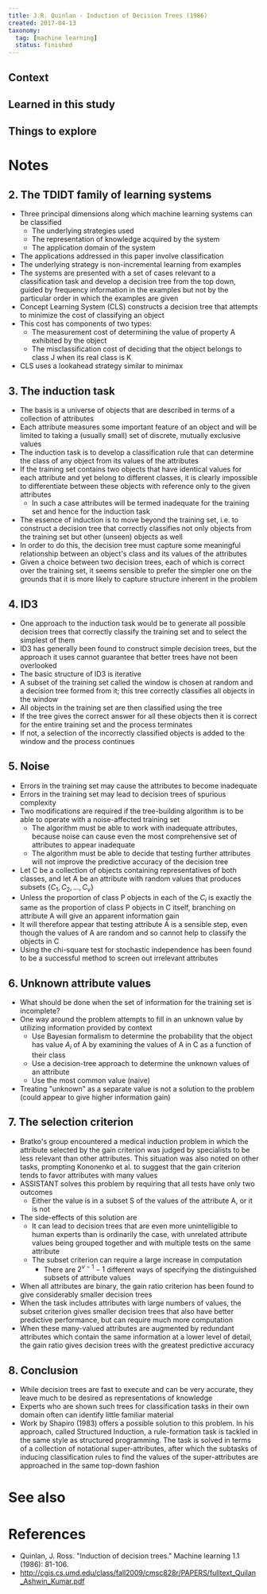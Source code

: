 ```yaml
---
title: J.R. Quinlan - Induction of Decision Trees (1986)
created: 2017-04-13
taxonomy:
  tag: [machine learning]
  status: finished
---
```


## Context

## Learned in this study

## Things to explore

# Notes
## 2. The TDIDT family of learning systems
* Three principal dimensions along which machine learning systems can be classified
	* The underlying strategies used
	* The representation of knowledge acquired by the system
	* The application domain of the system
* The applications addressed in this paper involve classification
* The underlying strategy is non-incremental learning from examples
* The systems are presented with a set of cases relevant to a classification task and develop a decision tree from the top down, guided by frequency information in the examples but not by the particular order in which the examples are given
* Concept Learning System (CLS) constructs a decision tree that attempts to minimize the cost of classifying an object
* This cost has components of two types:
	* The measurement cost of determining the value of property A exhibited by the object
	* The misclassification cost of deciding that the object belongs to class J when its real class is K
* CLS uses a lookahead strategy similar to minimax

## 3. The induction task
* The basis is a universe of objects that are described in terms of a collection of attributes
* Each attribute measures some important feature of an object and will be limited to taking a (usually small) set of discrete, mutually exclusive values
* The induction task is to develop a classification rule that can determine the class of any object from its values of the attributes
* If the training set contains two objects that have identical values for each attribute and yet belong to different classes, it is clearly impossible to differentiate between these objects with reference only to the given attributes
	* In such a case attributes will be termed inadequate for the training set and hence for the induction task
* The essence of induction is to move beyond the training set, i.e. to construct a decision tree that correctly classifies not only objects from the training set but other (unseen) objects as well
* In order to do this, the decision tree must capture some meaningful relationship between an object's class and its values of the attributes
* Given a choice between two decision trees, each of which is correct over the training set, it seems sensible to prefer the simpler one on the grounds that it is more likely to capture structure inherent in the problem

## 4. ID3
* One approach to the induction task would be to generate all possible decision trees that correctly classify the training set and to select the simplest of them
* ID3 has generally been found to construct simple decision trees, but the approach it uses cannot guarantee that better trees have not been overlooked
* The basic structure of ID3 is iterative
* A subset of the training set called the window is chosen at random and a decision tree formed from it; this tree correctly classifies all objects in the window
* All objects in the training set are then classified using the tree
* If the tree gives the correct answer for all these objects then it is correct for the entire training set and the process terminates
* If not, a selection of the incorrectly classified objects is added to the window and the process continues

## 5. Noise
* Errors in the training set may cause the attributes to become inadequate
* Errors in the training set may lead to decision trees of spurious complexity
* Two modifications are required if the tree-building algorithm is to be able to operate with a noise-affected training set
	* The algorithm must be able to work with inadequate attributes, because noise can cause even the most comprehensive set of attributes to appear inadequate
	* The algorithm must be able to decide that testing further attributes will not improve the predictive accuracy of the decision tree
* Let C be a collection of objects containing representatives of both classes, and let A be an attribute with random values that produces subsets $\{C_1, C_2, \dots, C_v\}$
* Unless the proportion of class P objects in each of the $C_i$ is exactly the same as the proportion of class P objects in C itself, branching on attribute A will give an apparent information gain
* It will therefore appear that testing attribute A is a sensible step, even though the values of A are random and so cannot help to classify the objects in C
* Using the chi-square test for stochastic independence has been found to be a successful method to screen out irrelevant attributes

## 6. Unknown attribute values
* What should be done when the set of information for the training set is incomplete?
* One way around the problem attempts to fill in an unknown value by utilizing information provided by context
	* Use Bayesian formalism to determine the probability that the object has value $A_i$ of A by examining the values of A in C as a function of their class
	* Use a decision-tree approach to determine the unknown values of an attribute
	* Use the most common value (naive)
* Treating "unknown" as a separate value is not a solution to the problem (could appear to give higher information gain)

## 7. The selection criterion
* Bratko's group encountered a medical induction problem in which the attribute selected by the gain criterion was judged by specialists to be less relevant than other attributes. This situation was also noted on other tasks, prompting Kononenko et al. to suggest that the gain criterion tends to favor attributes with many values
* ASSISTANT solves this problem by requiring that all tests have only two outcomes
	* Either the value is in a subset S of the values of the attribute A, or it is not
* The side-effects of this solution are
	* It can lead to decision trees that are even more unintelligible to human experts than is ordinarily the case, with unrelated attribute values being grouped together and with multiple tests on the same attribute
	* The subset criterion can require a large increase in computation
		* There are $2^{v-1} - 1$ different ways of specifying the distinguished subsets of attribute values
* When all attributes are binary, the gain ratio criterion has been found to give considerably smaller decision trees
* When the task includes attributes with large numbers of values, the subset criterion gives smaller decision trees that also have better predictive performance, but can require much more computation
* When these many-valued attributes are augmented by redundant attributes which contain the same information at a lower level of detail, the gain ratio gives decision trees with the greatest predictive accuracy

## 8. Conclusion
* While decision trees are fast to execute and can be very accurate, they leave much to be desired as representations of knowledge
* Experts who are shown such trees for classification tasks in their own domain often can identify little familiar material
* Work by Shapiro (1983) offers a possible solution to this problem. In his approach, called Structured Induction, a rule-formation task is tackled in the same style as structured programming. The task is solved in terms of a collection of notational super-attributes, after which the subtasks of inducing classification rules to find the values of the super-attributes are approached in the same top-down fashion

# See also

# References
* Quinlan, J. Ross. "Induction of decision trees." Machine learning 1.1 (1986): 81-106.
* http://cgis.cs.umd.edu/class/fall2009/cmsc828r/PAPERS/fulltext_Quilan_Ashwin_Kumar.pdf
